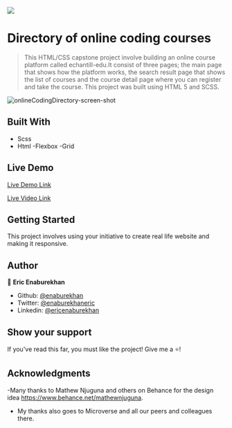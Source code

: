 ![](https://img.shields.io/badge/Microverse-blueviolet)

# Directory of online coding courses

> This HTML/CSS capstone project involve building an online course platform called echantill-edu.It consist of three pages; the main page that shows how the platform works, the search result page that shows the list of courses and the course detail page where you can register and take the course. This project was built using HTML 5 and SCSS. 



![onlineCodingDirectory-screen-shot](https://user-images.githubusercontent.com/51296741/95395562-d6950700-08f6-11eb-863c-d14924165039.png)


## Built With

- Scss
- Html
-Flexbox
-Grid


## Live Demo


[Live Demo Link](https://www.loom.com/share/6be0243ac6ff4c5eb1c17ddec4a729e9)

[Live Video Link](https://www.loom.com/share/6be0243ac6ff4c5eb1c17ddec4a729e9)


## Getting Started

This project involves using your initiative to create real life website and making it responsive. 

## Author

👤 **Eric Enaburekhan**

- Github: [@enaburekhan](https://github.com/enaburekhan)
- Twitter: [@enaburekhaneric](https://twitter.com/enaburekhaneric)
- Linkedin: [@ericenaburekhan](https://www.linkedin.com/in/eric-enaburekhan-801a28100/)

## Show your support

If you've read this far, you must like the project! Give me a ⭐️!

## Acknowledgments

-Many thanks to Mathew Njuguna and others on Behance for the design idea https://www.behance.net/mathewnjuguna.
- My thanks also goes to Microverse and all our peers and colleagues there.
